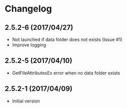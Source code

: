 # Changelog

## 2.5.2-6 (2017/04/27)

* Not launched if data folder does not exists (Issue #1)
* Improve logging

## 2.5.2-5 (2017/04/10)

* GetFileAttributesEx error when no data folder exists

## 2.5.2-1 (2017/04/09)

* Initial version
